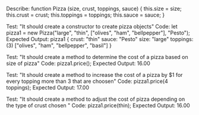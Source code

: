 Describe: function Pizza (size, crust, toppings, sauce) {
  this.size = size;
  this.crust = crust;
  this.toppings = toppings;
  this.sauce = sauce;
}

Test: "It should create a constructor to create pizza objects"
Code:
let pizza1 = new Pizza("large", "thin", ["olives", "ham", "bellpepper"], "Pesto");
Expected Output: 
pizza1 {
  crust: "thin"
  sauce: "Pesto"
  size: "large"
  toppings: (3) ["olives", "ham", "bellpepper", "basil"]
}

Test: "It should create a method to determine the cost of a pizza based on size of pizza"
Code: pizza1.price(); 
Expected Output: 16.00

Test: "It should create a method to increase the cost of a pizza  by $1 for every topping more than 3 that are choosen"
Code: pizza1.price(4 toppings); 
Expected Output: 17.00

Test: "It should create a method to adjust the cost of pizza depending on the type of crust chosen "
Code: pizza1.price(thin); 
Expected Output: 16.00